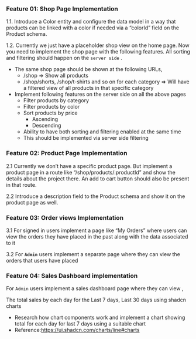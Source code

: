 ### Feature 01: Shop Page Implementation

1.1. Introduce a Color entity and configure the data model in a way that products can be linked with a color if needed via a “colorId” field on the Product schema. 

1.2. Currently we just have a placeholder shop view on the home page. Now you need to implement the shop page with the following features. All sorting and filtering should happen on the `server side` .

- The same shop page should be shown at the following URLs,
    - /shop ⇒ Show all products
    - /shop/shorts, /shop/t-shirts and so on for each category ⇒ Will have a filtered view of all products in that specific category
- Implement following features on the server side on all the above pages
    - Filter products by category
    - Filter products by color
    - Sort products by price
        - Ascending
        - Descending
    - Ability to have  both sorting and filtering enabled at the same time
    - This should be implemented via server side filtering

### Feature 02: Product Page Implementation

2.1 Currently we don’t have a specific product page. But implement a product page in a route like “/shop/products/:productId” and show the details about the project there. An add to cart button should also be present in that route.

2.2 Introduce a description field to the Product schema and show it on the product page as well.

### Feature 03:  Order views Implementation

3.1 For signed in users implement a page like “My Orders”  where users can view the orders they have placed in the past along with the data associated to it 

3.2 For **`Admin`** users implement a separate page where they can view the orders that users have placed 

### Feature 04: Sales Dashboard implementation

For `Admin` users implement a sales dashboard page where they can view ,

The total sales by each day for the Last 7 days, Last 30 days using shadcn charts

- Research how chart components work and implement a chart showing total for each day for last 7 days using a suitable chart
- Reference:https://ui.shadcn.com/charts/line#charts    